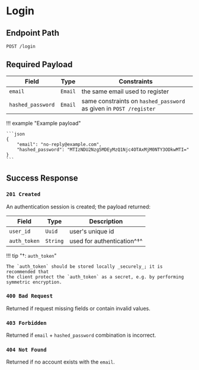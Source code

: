 # Login

## Endpoint Path

`POST /login`

## Required Payload

| Field             | Type    | Constraints                                                        |
|-------------------|---------|--------------------------------------------------------------------|
| `email`           | `Email` | the same email used to register                                    |
| `hashed_password` | `Email` | same constraints on `hashed_password` as given in `POST /register` |

!!! example "Example payload"

	```json
	{
		"email": "no-reply@example.com",
		"hashed_password": "MTIzNDU2Nzg5MDEyMzQ1Njc4OTAxMjM0NTY3ODkwMTI="
	}
	```

## Success Response

### `201 Created`

An authentication session is created; the payload returned:

| Field        | Type     | Description                      |
|--------------|----------|----------------------------------|
| `user_id`    | `Uuid`   | user's unique id                 |
| `auth_token` | `String` | used for authentication^&#8224;^ |

!!! tip "&#8224;: `auth_token`"

	The `auth_token` should be stored locally _securely_; it is recommended that
	the client protect the `auth_token` as a secret, e.g. by performing
	symmetric encryption.

### `400 Bad Request`

Returned if request missing fields or contain invalid values.

### `403 Forbidden`

Returned if `email` + `hashed_password` combination is incorrect.

### `404 Not Found`

Returned if no account exists with the `email`.

